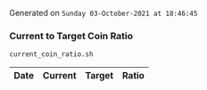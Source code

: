 Generated on `Sunday 03-October-2021 at 18:46:45`

### Current to Target Coin Ratio
`current_coin_ratio.sh`

Date|Current|Target|Ratio
---|---|---|---

